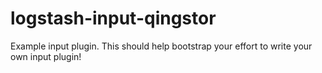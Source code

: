 # logstash-input-qingstor
Example input plugin. This should help bootstrap your effort to write your own input plugin!

